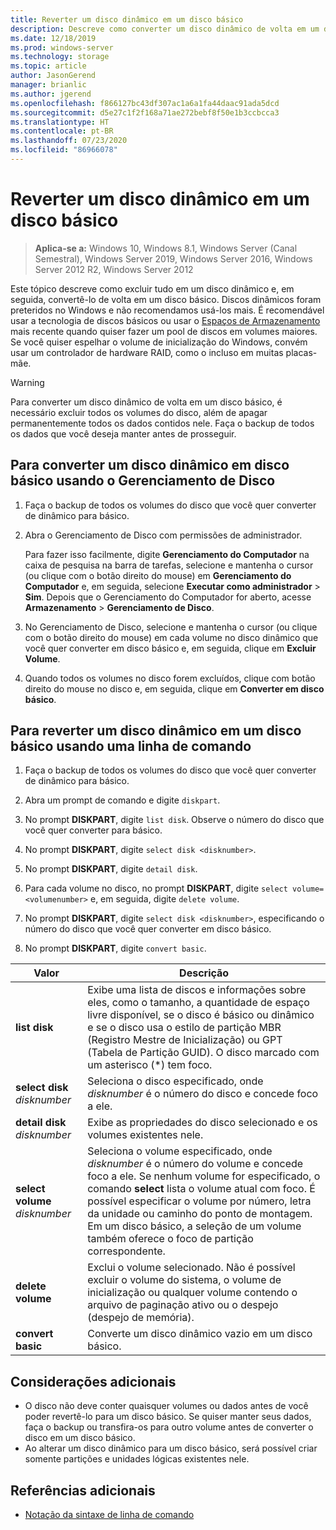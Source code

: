 ```yaml
---
title: Reverter um disco dinâmico em um disco básico
description: Descreve como converter um disco dinâmico de volta em um disco básico.
ms.date: 12/18/2019
ms.prod: windows-server
ms.technology: storage
ms.topic: article
author: JasonGerend
manager: brianlic
ms.author: jgerend
ms.openlocfilehash: f866127bc43df307ac1a6a1fa44daac91ada5dcd
ms.sourcegitcommit: d5e27c1f2f168a71ae272bebf8f50e1b3ccbcca3
ms.translationtype: HT
ms.contentlocale: pt-BR
ms.lasthandoff: 07/23/2020
ms.locfileid: "86966078"
---
```

# <a name="change-a-dynamic-disk-back-to-a-basic-disk"></a>Reverter um disco dinâmico em um disco básico

> **Aplica-se a:** Windows 10, Windows 8.1, Windows Server (Canal Semestral), Windows Server 2019, Windows Server 2016, Windows Server 2012 R2, Windows Server 2012

Este tópico descreve como excluir tudo em um disco dinâmico e, em seguida, convertê-lo de volta em um disco básico. Discos dinâmicos foram preteridos no Windows e não recomendamos usá-los mais. É recomendável usar a tecnologia de discos básicos ou usar o [Espaços de Armazenamento](https://support.microsoft.com/help/12438/windows-10-storage-spaces) mais recente quando quiser fazer um pool de discos em volumes maiores. Se você quiser espelhar o volume de inicialização do Windows, convém usar um controlador de hardware RAID, como o incluso em muitas placas-mãe.

> [!WARNING]
> Para converter um disco dinâmico de volta em um disco básico, é necessário excluir todos os volumes do disco, além de apagar permanentemente todos os dados contidos nele. Faça o backup de todos os dados que você deseja manter antes de prosseguir.

## <a name="to-change-a-dynamic-disk-back-to-a-basic-disk-by-using-disk-management"></a>Para converter um disco dinâmico em disco básico usando o Gerenciamento de Disco

1.  Faça o backup de todos os volumes do disco que você quer converter de dinâmico para básico.

2. Abra o Gerenciamento de Disco com permissões de administrador.

   Para fazer isso facilmente, digite **Gerenciamento do Computador** na caixa de pesquisa na barra de tarefas, selecione e mantenha o cursor (ou clique com o botão direito do mouse) em **Gerenciamento do Computador** e, em seguida, selecione **Executar como administrador** > **Sim**. Depois que o Gerenciamento do Computador for aberto, acesse **Armazenamento** > **Gerenciamento de Disco**.

2.  No Gerenciamento de Disco, selecione e mantenha o cursor (ou clique com o botão direito do mouse) em cada volume no disco dinâmico que você quer converter em disco básico e, em seguida, clique em **Excluir Volume**.

3.  Quando todos os volumes no disco forem excluídos, clique com botão direito do mouse no disco e, em seguida, clique em **Converter em disco básico**.

## <a name="to-change-a-dynamic-disk-back-to-a-basic-disk-by-using-a-command-line"></a>Para reverter um disco dinâmico em um disco básico usando uma linha de comando

1.  Faça o backup de todos os volumes do disco que você quer converter de dinâmico para básico.

2.  Abra um prompt de comando e digite `diskpart`.

3.  No prompt **DISKPART**, digite `list disk`. Observe o número do disco que você quer converter para básico.

4.  No prompt **DISKPART**, digite `select disk <disknumber>`.

5.  No prompt **DISKPART**, digite `detail disk`.

6.  Para cada volume no disco, no prompt **DISKPART**, digite `select volume= <volumenumber>` e, em seguida, digite `delete volume`.

7.  No prompt **DISKPART**, digite `select disk <disknumber>`, especificando o número do disco que você quer converter em disco básico.

8.  No prompt **DISKPART**, digite `convert basic`.

| Valor  | Descrição |
| --- | --- |
| **list disk**                         | Exibe uma lista de discos e informações sobre eles, como o tamanho, a quantidade de espaço livre disponível, se o disco é básico ou dinâmico e se o disco usa o estilo de partição MBR (Registro Mestre de Inicialização) ou GPT (Tabela de Partição GUID). O disco marcado com um asterisco (*) tem foco. |
| **select disk** <em>disknumber</em>   | Seleciona o disco especificado, onde <em>disknumber</em> é o número do disco e concede foco a ele.  |
| **detail disk** <em>disknumber</em>   | Exibe as propriedades do disco selecionado e os volumes existentes nele.  |
| **select volume** <em>disknumber</em> | Seleciona o volume especificado, onde <em>disknumber</em> é o número do volume e concede foco a ele. Se nenhum volume for especificado, o comando **select** lista o volume atual com foco. É possível especificar o volume por número, letra da unidade ou caminho do ponto de montagem. Em um disco básico, a seleção de um volume também oferece o foco de partição correspondente. |
| **delete volume**                     | Exclui o volume selecionado. Não é possível excluir o volume do sistema, o volume de inicialização ou qualquer volume contendo o arquivo de paginação ativo ou o despejo (despejo de memória). |
| **convert basic** | Converte um disco dinâmico vazio em um disco básico.  |

## <a name="additional-considerations"></a>Considerações adicionais

-   O disco não deve conter quaisquer volumes ou dados antes de você poder revertê-lo para um disco básico. Se quiser manter seus dados, faça o backup ou transfira-os para outro volume antes de converter o disco em um disco básico.
-   Ao alterar um disco dinâmico para um disco básico, será possível criar somente partições e unidades lógicas existentes nele.

## <a name="additional-references"></a>Referências adicionais

-   [Notação da sintaxe de linha de comando](/previous-versions/orphan-topics/ws.11/cc742449(v=ws.11))
